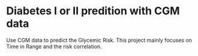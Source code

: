 # Diabetes I or II predition with CGM data
Use CGM data to predict the Glycemic Risk. This project mainly focuses on Time in Range and the risk correlation.
